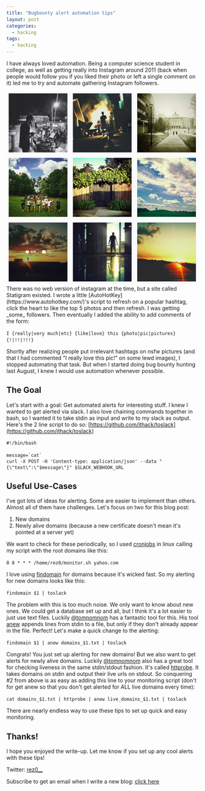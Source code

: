 ```yaml
---
title: "Bugbounty alert automation tips"
layout: post
categories:
  - hacking
tags:
  - hacking
---
```


I have always loved automation. Being a computer science student in college, as well as getting really into Instagram around 2011 (back when people would follow you if you liked their photo or left a single comment on it) led me to try and automate gathering Instagram followers. 

<img alt="ig" src="/assets/ig.png" width="600px" />
There was no web version of instagram at the time, but a site called Statigram existed. I wrote a little [AutoHotKey](https://www.autohotkey.com/)'s script to refresh on a popular hashtag, click the heart to like the top 5 photos and then refresh. I was getting _some_ followers. Then eventually I added the ability to add comments of the form: 

`I {really|very much|etc} {like|love} this {photo|pic|pictures}{!|!!|!!!}`

Shortly after realizing people put irrelevant hashtags on nsfw pictures (and that I had commented "I really love this pic!" on some lewd images), I stopped automating that task. But when I started doing bug bounty hunting last August, I knew I would use automation whenever possible.

## The Goal
Let's start with a goal: Get automated alerts for interesting stuff. I knew I wanted to get alerted via slack. I also love chaining commands together in bash, so I wanted it to take stdin as input and write to my slack as output. Here's the 2 line script to do so: [https://github.com/jthack/toslack](https://github.com/jthack/toslack)

```
#!/bin/bash

message=`cat`
curl -X POST -H 'Content-type: application/json' --data "{\"text\":\"$message\"}" $SLACK_WEBHOOK_URL
```

## Useful Use-Cases
I've got lots of ideas for alerting. Some are easier to implement than others. Almost all of them have challenges. Let's focus on two for this blog post:
1. New domains
2. Newly alive domains (because a new certificate doesn't mean it's pointed at a server yet)

We want to check for these periodically, so I used [cronjobs](https://opensource.com/article/17/11/how-use-cron-linux) in linux calling my script with the root domains like this:

`0 8 * * * /home/rez0/monitor.sh yahoo.com`

I love using [findomain](https://github.com/Edu4rdSHL/findomain) for domains because it's wicked fast. So my alerting for new domains looks like this:

`findomain $1 | toslack`

The problem with this is too much noise. We only want to know about new ones. We could get a database set up and all, but I think it's a lot easier to just use text files. Luckily [@tomnomnom](https://twitter.com/TomNomNom) has a fantastic tool for this. His tool [anew](https://github.com/tomnomnom/anew) appends lines from stdin to a file, but only if they don't already appear in the file. Perfect! Let's make a quick change to the alerting:

`findomain $1 | anew domains_$1.txt | toslack`

Congrats! You just set up alerting for new domains! But we also want to get alerts for newly alive domains. Luckily [@tomnomnom](https://twitter.com/TomNomNom) also has a great tool for checking liveness in the same stdin/stdout fashion. It's called [httprobe](https://github.com/tomnomnom/httprobe). It takes domains on stdin and output their live urls on stdout. So conquering #2 from above is as easy as adding this line to your monitoring script (don't for get anew so that you don't get alerted for ALL live domains every time):

`cat domains_$1.txt | httprobe | anew live_domains_$1.txt | toslack`

There are nearly endless way to use these tips to set up quick and easy monitoring. 

## Thanks!
I hope you enjoyed the write-up. Let me know if you set up any cool alerts with these tips!

Twitter: [rez0\_\_](https://twitter.com/rez0__)

Subscribe to get an email when I write a new blog: [click here](http://eepurl.com/c5WVgj)
